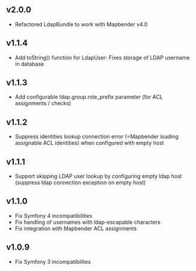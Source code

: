 ## v2.0.0
* Refactored LdapBundle to work with Mapbender v4.0

## v1.1.4
* Add toString() function for LdapUser: Fixes storage of LDAP username in database

## v1.1.3
* Add configurable ldap.group.role_prefix parameter (for ACL assignments / checks)

## v1.1.2
* Suppress identities lookup connection error (=Mapbender loading assignable ACL identities) when configured with empty host

## v1.1.1
* Support skipping LDAP user lookup by configuring empty ldap host (suppress ldap connection exception on empty host)

## v1.1.0
* Fix Symfony 4 incompatibilities
* Fix handling of usernames with ldap-escapable characters
* Fix integration with Mapbender ACL assignments

## v1.0.9
* Fix Symfony 3 incompatibilites

